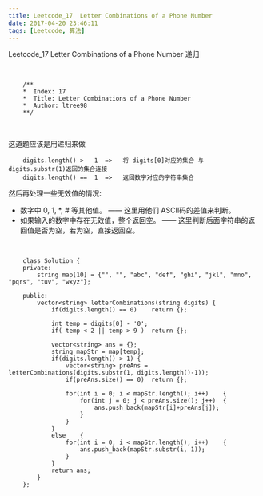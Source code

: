 ```yaml
---
title: Leetcode_17  Letter Combinations of a Phone Number
date: 2017-04-20 23:46:11
tags: [Leetcode, 算法]
---
```


Leetcode_17  Letter Combinations of a Phone Number
递归


<!-- more -->
<br/>


        /**
        *  Index: 17
        *  Title: Letter Combinations of a Phone Number
        *  Author: ltree98
        **/


<br/>


这道题应该是用递归来做


        digits.length() >   1  =>   将 digits[0]对应的集合 与 digits.substr(1)返回的集合连接
        digits.length() ==  1  =>   返回数字对应的字符串集合


然后再处理一些无效值的情况:

*   数字中 0, 1, *, # 等其他值。 —— 这里用他们 ASCII码的差值来判断。
*   如果输入的数字中存在无效值，整个返回空。 —— 这里判断后面字符串的返回值是否为空，若为空，直接返回空。


<br/>


        class Solution {
        private:
            string map[10] = {"", "", "abc", "def", "ghi", "jkl", "mno", "pqrs", "tuv", "wxyz"};
        
        public:
            vector<string> letterCombinations(string digits) {
                if(digits.length() == 0)    return {};
        
                int temp = digits[0] - '0';
                if( temp < 2 || temp > 9 )  return {};
        
                vector<string> ans = {};
                string mapStr = map[temp];
                if(digits.length() > 1) {
                    vector<string> preAns = letterCombinations(digits.substr(1, digits.length()-1));
                    if(preAns.size() == 0)  return {};
        
                    for(int i = 0; i < mapStr.length(); i++)    {
                        for(int j = 0; j < preAns.size(); j++)  {
                            ans.push_back(mapStr[i]+preAns[j]);
                        }
                    }
                }
                else    {
                    for(int i = 0; i < mapStr.length(); i++)    {
                        ans.push_back(mapStr.substr(i, 1));
                    }
                }
                return ans;
            }
        };


